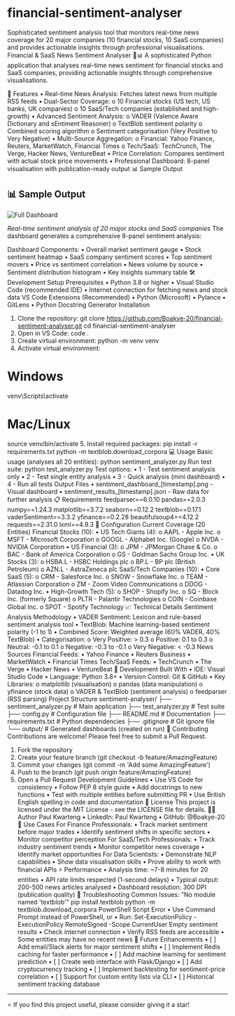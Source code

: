 # financial-sentiment-analyser
Sophisticated sentiment analysis tool that monitors real-time news coverage for 20 major companies (10 financial stocks, 10 SaaS companies) and provides actionable insights through professional visualisations.
Financial & SaaS News Sentiment Analyser 📰📊
A sophisticated Python application that analyses real-time news sentiment for financial stocks and SaaS companies, providing actionable insights through comprehensive visualisations.
    
🚀 Features
•	Real-time News Analysis: Fetches latest news from multiple RSS feeds
•	Dual-Sector Coverage: 
o	10 Financial stocks (US tech, US banks, UK companies)
o	10 SaaS/Tech companies (established and high-growth)
•	Advanced Sentiment Analysis: 
o	VADER (Valence Aware Dictionary and sEntiment Reasoner)
o	TextBlob sentiment polarity
o	Combined scoring algorithm
o	Sentiment categorisation (Very Positive to Very Negative)
•	Multi-Source Aggregation: 
o	Financial: Yahoo Finance, Reuters, MarketWatch, Financial Times
o	Tech/SaaS: TechCrunch, The Verge, Hacker News, VentureBeat
•	Price Correlation: Compares sentiment with actual stock price movements
•	Professional Dashboard: 8-panel visualisation with publication-ready output
📊 Sample Output

## 📊 Sample Output

![Full Dashboard](examples/dashboard_full.png)

*Real-time sentiment analysis of 20 major stocks and SaaS companies*
The dashboard generates a comprehensive 8-panel sentiment analysis:
 
Dashboard Components:
•	Overall market sentiment gauge
•	Stock sentiment heatmap
•	SaaS company sentiment scores
•	Top sentiment movers
•	Price vs sentiment correlation
•	News volume by source
•	Sentiment distribution histogram
•	Key insights summary table
🛠️ Development Setup
Prerequisites
•	Python 3.8 or higher
•	Visual Studio Code (recommended IDE)
•	Internet connection for fetching news and stock data
VS Code Extensions (Recommended)
•	Python (Microsoft)
•	Pylance
•	GitLens
•	Python Docstring Generator
Installation
1.	Clone the repository:
git clone https://github.com/Boakye-20/financial-sentiment-analyser.git
cd financial-sentiment-analyser
2.	Open in VS Code:
code .
3.	Create virtual environment:
python -m venv venv
4.	Activate virtual environment:
# Windows
venv\Scripts\activate

# Mac/Linux
source venv/bin/activate
5.	Install required packages:
pip install -r requirements.txt
python -m textblob.download_corpora
💻 Usage
Basic usage (analyses all 20 entities):
python sentiment_analyzer.py
Run test suite:
python test_analyzer.py
Test options:
•	1 - Test sentiment analysis only
•	2 - Test single entity analysis
•	3 - Quick analysis (mini dashboard)
•	4 - Run all tests
Output Files
•	sentiment_dashboard_[timestamp].png - Visual dashboard
•	sentiment_results_[timestamp].json - Raw data for further analysis
📋 Requirements
feedparser==6.0.10
pandas==2.0.3
numpy==1.24.3
matplotlib==3.7.2
seaborn==0.12.2
textblob==0.17.1
vaderSentiment==3.3.2
yfinance==0.2.28
beautifulsoup4==4.12.2
requests==2.31.0
lxml==4.9.3
🔧 Configuration
Current Coverage (20 Entities)
Financial Stocks (10):
•	US Tech Giants (4): 
o	AAPL - Apple Inc.
o	MSFT - Microsoft Corporation
o	GOOGL - Alphabet Inc. (Google)
o	NVDA - NVIDIA Corporation
•	US Financial (3): 
o	JPM - JPMorgan Chase & Co.
o	BAC - Bank of America Corporation
o	GS - Goldman Sachs Group Inc.
•	UK Stocks (3): 
o	HSBA.L - HSBC Holdings plc
o	BP.L - BP plc (British Petroleum)
o	AZN.L - AstraZeneca plc
SaaS/Tech Companies (10):
•	Core SaaS (5): 
o	CRM - Salesforce Inc.
o	SNOW - Snowflake Inc.
o	TEAM - Atlassian Corporation
o	ZM - Zoom Video Communications
o	DDOG - Datadog Inc.
•	High-Growth Tech (5): 
o	SHOP - Shopify Inc.
o	SQ - Block Inc. (formerly Square)
o	PLTR - Palantir Technologies
o	COIN - Coinbase Global Inc.
o	SPOT - Spotify Technology
📈 Technical Details
Sentiment Analysis Methodology
•	VADER Sentiment: Lexicon and rule-based sentiment analysis tool
•	TextBlob: Machine learning-based sentiment polarity (-1 to 1)
•	Combined Score: Weighted average (60% VADER, 40% TextBlob)
•	Categorisation: 
o	Very Positive: > 0.3
o	Positive: 0.1 to 0.3
o	Neutral: -0.1 to 0.1
o	Negative: -0.3 to -0.1
o	Very Negative: < -0.3
News Sources
Financial Feeds:
•	Yahoo Finance
•	Reuters Business
•	MarketWatch
•	Financial Times
Tech/SaaS Feeds:
•	TechCrunch
•	The Verge
•	Hacker News
•	VentureBeat
🚀 Development
Built With
•	IDE: Visual Studio Code
•	Language: Python 3.8+
•	Version Control: Git & GitHub
•	Key Libraries: 
o	matplotlib (visualisation)
o	pandas (data manipulation)
o	yfinance (stock data)
o	VADER & TextBlob (sentiment analysis)
o	feedparser (RSS parsing)
Project Structure
sentiment-analyser/
├── sentiment_analyzer.py    # Main application
├── test_analyzer.py         # Test suite
├── config.py               # Configuration file
├── README.md               # Documentation
├── requirements.txt        # Python dependencies
├── .gitignore             # Git ignore file
└── output/                # Generated dashboards (created on run)
🤝 Contributing
Contributions are welcome! Please feel free to submit a Pull Request.
1.	Fork the repository
2.	Create your feature branch (git checkout -b feature/AmazingFeature)
3.	Commit your changes (git commit -m 'Add some AmazingFeature')
4.	Push to the branch (git push origin feature/AmazingFeature)
5.	Open a Pull Request
Development Guidelines
•	Use VS Code for consistency
•	Follow PEP 8 style guide
•	Add docstrings to new functions
•	Test with multiple entities before submitting PR
•	Use British English spelling in code and documentation
📄 License
This project is licensed under the MIT License - see the LICENSE file for details.
👨‍💻 Author
Paul Kwarteng
•	LinkedIn: Paul Kwarteng
•	GitHub: @Boakye-20
🎯 Use Cases
For Finance Professionals:
•	Track market sentiment before major trades
•	Identify sentiment shifts in specific sectors
•	Monitor competitor perception
For SaaS/Tech Professionals:
•	Track industry sentiment trends
•	Monitor competitor news coverage
•	Identify market opportunities
For Data Scientists:
•	Demonstrate NLP capabilities
•	Show data visualisation skills
•	Prove ability to work with financial APIs
⚡ Performance
•	Analysis time: ~7-8 minutes for 20 entities
•	API rate limits respected (1-second delays)
•	Typical output: 200-500 news articles analysed
•	Dashboard resolution: 300 DPI (publication quality)
🐛 Troubleshooting
Common Issues:
"No module named 'textblob'"
pip install textblob
python -m textblob.download_corpora
PowerShell Script Error
•	Use Command Prompt instead of PowerShell, or
•	Run: Set-ExecutionPolicy -ExecutionPolicy RemoteSigned -Scope CurrentUser
Empty sentiment results
•	Check internet connection
•	Verify RSS feeds are accessible
•	Some entities may have no recent news
🔮 Future Enhancements
•	[ ] Add email/Slack alerts for major sentiment shifts
•	[ ] Implement Redis caching for faster performance
•	[ ] Add machine learning for sentiment prediction
•	[ ] Create web interface with Flask/Django
•	[ ] Add cryptocurrency tracking
•	[ ] Implement backtesting for sentiment-price correlation
•	[ ] Support for custom entity lists via CLI
•	[ ] Historical sentiment tracking database
________________________________________
⭐ If you find this project useful, please consider giving it a star!


